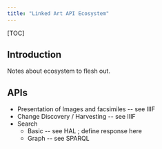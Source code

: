 ```yaml
---
title: "Linked Art API Ecosystem"
---
```


[TOC]

## Introduction

Notes about ecosystem to flesh out.

## APIs


* Presentation of Images and facsimiles -- see IIIF
* Change Discovery / Harvesting -- see IIIF
* Search
  * Basic -- see HAL ; define response here
  * Graph -- see SPARQL
